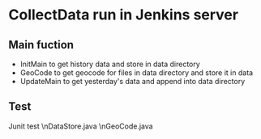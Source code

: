 CollectData run in Jenkins server
===================================

Main fuction
---------
- InitMain to get history data and store in data directory
- GeoCode to get geocode for files in data directory and store it in data
- UpdateMain to get yesterday's data and append into data directory

Test
-----
Junit test
\nDataStore.java
\nGeoCode.java
